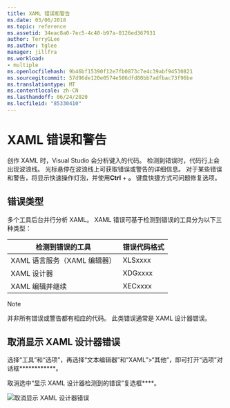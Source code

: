 ```yaml
---
title: XAML 错误和警告
ms.date: 03/06/2018
ms.topic: reference
ms.assetid: 34eac8a0-7ec5-4c40-b97a-0126ed367931
author: TerryGLee
ms.author: tglee
manager: jillfra
ms.workload:
- multiple
ms.openlocfilehash: 9b46bf15390f12e7fb0873c7e4c39abf94530821
ms.sourcegitcommit: 57d96de120e0574e506dfd80bb7adfbac73f96be
ms.translationtype: MT
ms.contentlocale: zh-CN
ms.lasthandoff: 06/24/2020
ms.locfileid: "85330410"
---
```

# <a name="xaml-errors-and-warnings"></a>XAML 错误和警告

创作 XAML 时，Visual Studio 会分析键入的代码。 检测到错误时，代码行上会出现波浪线。 光标悬停在波浪线上可获取错误或警告的详细信息。 对于某些错误和警告，将显示快速操作灯泡，并使用**Ctrl** + **。** 键盘快捷方式可问题修复选项。

## <a name="error-types"></a>错误类型

多个工具后台并行分析 XAML。 XAML 错误可基于检测到错误的工具分为以下三种类型：

|**检测到错误的工具**|**错误代码格式**|
| - |-----------------|
|XAML 语言服务（XAML 编辑器）|XLSxxxx|
|XAML 设计器|XDGxxxx|
|XAML 编辑并继续|XECxxxx|

> [!Note]
> 并非所有错误或警告都有相应的代码。 此类错误通常是 XAML 设计器错误。

## <a name="suppress-xaml-designer-errors"></a>取消显示 XAML 设计器错误

选择“工具”和“选项”，再选择“文本编辑器”和“XAML”>“其他”，即可打开“选项”对话框************。

取消选中“显示 XAML 设计器检测到的错误”复选框****。

![取消显示 XAML 设计器错误](media/suppress_xaml_designer_errors.png)
